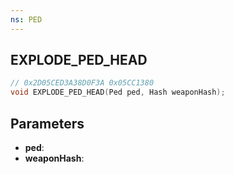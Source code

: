 ```yaml
---
ns: PED
---
```

## EXPLODE_PED_HEAD

```c
// 0x2D05CED3A38D0F3A 0x05CC1380
void EXPLODE_PED_HEAD(Ped ped, Hash weaponHash);
```

## Parameters
* **ped**:
* **weaponHash**:
